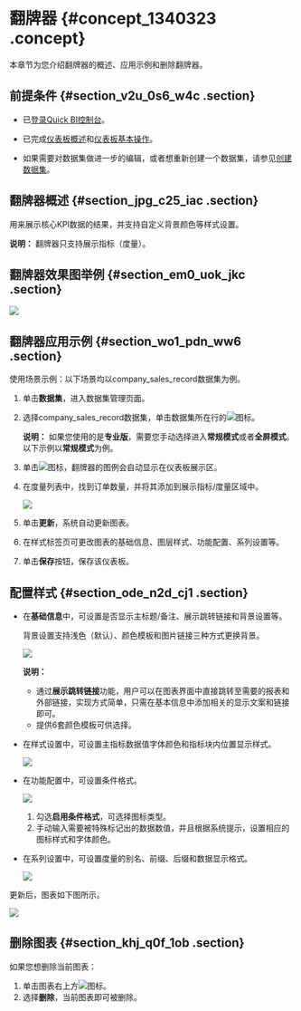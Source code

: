 # 翻牌器 {#concept_1340323 .concept}

本章节为您介绍翻牌器的概述、应用示例和删除翻牌器。

## 前提条件 {#section_v2u_0s6_w4c .section}

-   已[登录Quick BI控制台](https://account.aliyun.com/login/mixlogin.htm?)。

-   已完成[仪表板概述](cn.zh-CN/用户指南/仪表板制作/仪表板概述.md#)和[仪表板基本操作](cn.zh-CN/用户指南/仪表板制作/仪表板基本操作/仪表板基本操作概述.md#)。
-   如果需要对数据集做进一步的编辑，或者想重新创建一个数据集，请参见[创建数据集](cn.zh-CN/用户指南/数据建模/管理数据集/创建数据集.md#)。

## 翻牌器概述 {#section_jpg_c25_iac .section}

用来展示核心KPI数据的结果，并支持自定义背景颜色等样式设置。

**说明：** 翻牌器只支持展示指标（度量）。

## 翻牌器效果图举例 {#section_em0_uok_jkc .section}

![](http://static-aliyun-doc.oss-cn-hangzhou.aliyuncs.com/assets/img/1068751/156802482454133_zh-CN.png)

## 翻牌器应用示例 {#section_wo1_pdn_ww6 .section}

使用场景示例：以下场景均以company\_sales\_record数据集为例。

1.  单击**数据集**，进入数据集管理页面。
2.  选择company\_sales\_record数据集，单击数据集所在行的![](http://static-aliyun-doc.oss-cn-hangzhou.aliyuncs.com/assets/img/1068751/156802482459213_zh-CN.png)图标。

    **说明：** 如果您使用的是**专业版**，需要您手动选择进入**常规模式**或者**全屏模式**。以下示例以**常规模式**为例。

3.  单击![](http://static-aliyun-doc.oss-cn-hangzhou.aliyuncs.com/assets/img/1068751/156802482459266_zh-CN.png)图标，翻牌器的图例会自动显示在仪表板展示区。
4.  在度量列表中，找到订单数量，并将其添加到展示指标/度量区域中。

    ![](http://static-aliyun-doc.oss-cn-hangzhou.aliyuncs.com/assets/img/1068751/156802482454134_zh-CN.png)

5.  单击**更新**，系统自动更新图表。
6.  在样式标签页可更改图表的基础信息、图层样式、功能配置、系列设置等。
7.  单击**保存**按钮，保存该仪表板。

## 配置样式 {#section_ode_n2d_cj1 .section}

-   在**基础信息**中，可设置是否显示主标题/备注、展示跳转链接和背景设置等。

    背景设置支持浅色（默认）、颜色模板和图片链接三种方式更换背景。

    ![](http://static-aliyun-doc.oss-cn-hangzhou.aliyuncs.com/assets/img/1068751/156802482558784_zh-CN.png)

    **说明：** 

    -   通过**展示跳转链接**功能，用户可以在图表界面中直接跳转至需要的报表和外部链接，实现方式简单，只需在基本信息中添加相关的显示文案和链接即可。
    -   提供6套颜色模板可供选择。
-   在样式设置中，可设置主指标数据值字体颜色和指标块内位置显示样式。

    ![](http://static-aliyun-doc.oss-cn-hangzhou.aliyuncs.com/assets/img/1068751/156802482554139_zh-CN.png)

-   在功能配置中，可设置条件格式。

    ![](http://static-aliyun-doc.oss-cn-hangzhou.aliyuncs.com/assets/img/1068751/156802482552990_zh-CN.png)

    1.  勾选**启用条件格式**，可选择图标类型。
    2.  手动输入需要被特殊标记出的数据数值，并且根据系统提示，设置相应的图标样式和字体颜色。
-   在系列设置中，可设置度量的别名、前缀、后缀和数据显示格式。

    ![](http://static-aliyun-doc.oss-cn-hangzhou.aliyuncs.com/assets/img/1068751/156802482554143_zh-CN.png)


更新后，图表如下图所示。

![](http://static-aliyun-doc.oss-cn-hangzhou.aliyuncs.com/assets/img/1068751/156802482554145_zh-CN.png)

## 删除图表 {#section_khj_q0f_1ob .section}

如果您想删除当前图表：

1.  单击图表右上方![](http://static-aliyun-doc.oss-cn-hangzhou.aliyuncs.com/assets/img/1068751/156802482558783_zh-CN.png)图标。
2.  选择**删除**，当前图表即可被删除。

